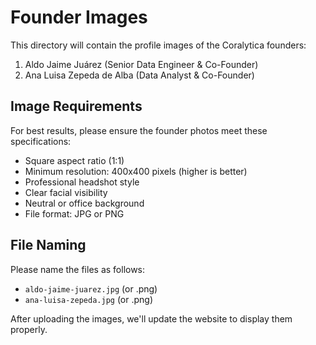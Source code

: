 # Founder Images

This directory will contain the profile images of the Coralytica founders:

1. Aldo Jaime Juárez (Senior Data Engineer & Co-Founder)
2. Ana Luisa Zepeda de Alba (Data Analyst & Co-Founder)

## Image Requirements

For best results, please ensure the founder photos meet these specifications:

- Square aspect ratio (1:1)
- Minimum resolution: 400x400 pixels (higher is better)
- Professional headshot style
- Clear facial visibility
- Neutral or office background
- File format: JPG or PNG

## File Naming

Please name the files as follows:
- `aldo-jaime-juarez.jpg` (or .png)
- `ana-luisa-zepeda.jpg` (or .png)

After uploading the images, we'll update the website to display them properly.